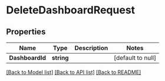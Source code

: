# DeleteDashboardRequest

## Properties
Name | Type | Description | Notes
------------ | ------------- | ------------- | -------------
**DashboardId** | **string** |  | [default to null]

[[Back to Model list]](../README.md#documentation-for-models) [[Back to API list]](../README.md#documentation-for-api-endpoints) [[Back to README]](../README.md)

